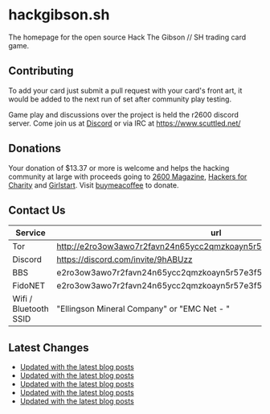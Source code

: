 # hackgibson.sh
The homepage for the open source Hack The Gibson // SH trading card game.


## Contributing

To add your card just submit a pull request with your card's front art, it would be added to the next run of set after community play testing.

Game play and discussions over the project is held the r2600 discord server. Come join us at [Discord](https://discord.com/invite/9hABUzz) or via IRC at https://www.scuttled.net/


## Donations

Your donation of $13.37 or more is welcome and helps the hacking community at large with proceeds going to [2600 Magazine](https://2600.com/), [Hackers for Charity](https://hackersforcharity.org) and [Girlstart](https://girlstart.org).  Visit [buymeacoffee](https://www.buymeacoffee.com/hackgibson.sh) to donate.


## Contact Us

Service | url
-|-
Tor | http://e2ro3ow3awo7r2favn24n65ycc2qmzkoayn5r57e3f56nvjwdcgg32ad.onion
Discord | https://discord.com/invite/9hABUzz
BBS | e2ro3ow3awo7r2favn24n65ycc2qmzkoayn5r57e3f56nvjwdcgg32ad.onion:23
FidoNET | e2ro3ow3awo7r2favn24n65ycc2qmzkoayn5r57e3f56nvjwdcgg32ad.onion:24554
Wifi / Bluetooth SSID | "Ellingson Mineral Company" or "EMC Net - <fidonet address>"

## Latest Changes
<!-- BLOG-POST-LIST:START -->
- [Updated with the latest blog posts](https://github.com/DFW2600/hackgibson.sh/commit/d53f6c97d69d0e28813687bdcab8af7b5839359d)
- [Updated with the latest blog posts](https://github.com/DFW2600/hackgibson.sh/commit/04d882c818d56f30d47670d519e9e27da2d1b5d9)
- [Updated with the latest blog posts](https://github.com/DFW2600/hackgibson.sh/commit/c3b8a67fc1fd0a9996fe492abe63afbed4f32911)
- [Updated with the latest blog posts](https://github.com/DFW2600/hackgibson.sh/commit/ca189f807d93be59a4fa031e136b2a8b14b793b3)
- [Updated with the latest blog posts](https://github.com/DFW2600/hackgibson.sh/commit/72df5878d941f11d9c6732517a376d3a52a3f558)
<!-- BLOG-POST-LIST:END -->
